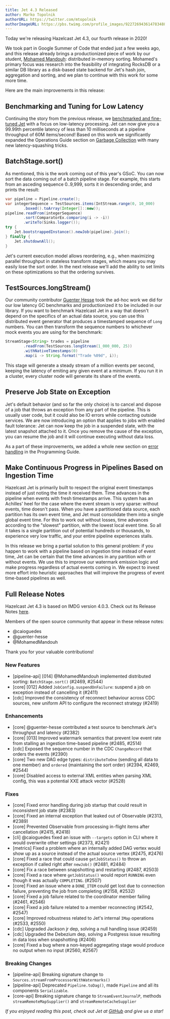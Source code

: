 ```yaml
---
title: Jet 4.3 Released
author: Marko Topolnik
authorURL: https://twitter.com/mtopolnik
authorImageURL: https://pbs.twimg.com/profile_images/922726943614783488/Pb5DDGWF_400x400.jpg
---
```


Today we're releasing Hazelcast Jet 4.3, our fourth release in 2020!

We took part in Google Summer of Code that ended just a few weeks ago,
and this release already brings a productionized piece of work by our
student, [Mohamed Mandouh](https://github.com/MohamedMandouh):
distributed in-memory sorting. Mohamed's primary focus was research into
the feasibility of integrating RocksDB or a similar DB library as a
disk-based state backend for Jet's hash join, aggregation and sorting,
and we plan to continue with this work for some more time.

Here are the main improvements in this release:

## Benchmarking and Tuning for Low Latency

Continuing the story from the previous release, we [benchmarked and
fine-tuned Jet](/blog/2020/08/05/gc-tuning-for-jet) with a focus on
low-latency processing. Jet can now give you a 99.99th percentile
latency of less than 10 milliseconds at a pipeline throughput of 60M
items/second! Based on this work we significantly expanded the
Operations Guide section on [Garbage
Collection](/docs/operations/gc-concerns) with many new
latency-squashing tricks.

## BatchStage.sort()

As mentioned, this is the work coming out of this year's GSoC. You can
now sort the data coming out of a batch pipeline stage. For example,
this starts from an asceding sequence 0..9,999, sorts it in descending
order, and prints the result:

```java
var pipeline = Pipeline.create();
var integerSequence = TestSources.items(IntStream.range(0, 10_000)
        .boxed().toArray(Integer[]::new));
pipeline.readFrom(integerSequence)
        .sort(ComparatorEx.comparing(i -> -i))
        .writeTo(Sinks.logger());
try {
    Jet.bootstrappedInstance().newJob(pipeline).join();
} finally {
    Jet.shutdownAll();
}
```

Jet's current execution model allows reordering, e.g., when maximizing
parallel throughput in stateless transform stages, which means you may
easily lose the sort order. In the next release we'll add the ability to
set limits on these optimizations so that the ordering survives.

## TestSources.longStream()

Our community contributor [Guenter
Hesse](https://github.com/guenter-hesse) took the ad-hoc work we did for
our low latency GC benchmarks and productionized it to be included in
our library. If you want to benchmark Hazelcast Jet in a way that
doesn't depend on the specifics of an actual data source, you can use
this distributed event generator that produces a timestamped sequence of
`Long` numbers. You can then transform the sequence numbers to whichever
mock events you are using for the benchmark:

```java
StreamStage<String> trades = pipeline
        .readFrom(TestSources.longStream(1_000_000, 25))
        .withNativeTimestamps(0)
        .map(i -> String.format("Trade %09d", i));
```

This stage will generate a steady stream of a million events per second,
keeping the latency of emiting any given event at a minimum. If you run
it in a cluster, every cluster node will generate its share of the
events.

## Preserve Job State on Exception

Jet's default behavior (and so far the only choice) is to cancel and
dispose of a job that throws an exception from any part of the pipeline.
This is usually user code, but it could also be IO errors while
contacting outside services. We are now introducing an option that
applies to jobs with enabled fault tolerance: Jet can now keep the job
in a suspended state, with the latest snapshot attached to it. Once you
remove the cause of the exception, you can resume the job and it will
continue executing without data loss.

As a part of these improvements, we added a whole new section on [error
handling](/docs/api/error-handling) in the Programming Guide.

## Make Continuous Progress in Pipelines Based on Ingestion Time

Hazelcast Jet is primarily built to respect the original event
timestamps instead of just noting the time it received them. Time
advances in the pipeline when events with fresh timestamps arrive. This
system has an Achilles' heel for the case where the event stream is very
sparse: without events, time doesn't pass. When you have a partitioned
data source, each partition has its own event time, and Jet must
consolidate them into a single global event time. For this to work out
without losses, time advances according to the "slowest" partition, with
the lowest local event time. So all it takes is a single partition out
of potential hundreds or thousands, to experience very low traffic, and
your entire pipeline experiences stalls.

In this release we bring a partial solution to this general problem:
if you happen to work with a pipeline based on ingestion time instead of
event time, Jet can be certain that the time advances in any partition
with or without events. We use this to improve our watermark emission
logic and make progress regardless of actual events coming in. We expect
to invest more effort into heuristic approaches that will improve the
progress of event time-based pipelines as well.

## Full Release Notes

Hazelcast Jet 4.3 is based on IMDG version 4.0.3. Check out its Release
Notes [here](https://docs.hazelcast.org/docs/rn/index.html#4-0-3).

Members of the open source community that appear in these release notes:

- @caioguedes
- @guenter-hesse
- @MohamedMandouh

Thank you for your valuable contributions!

### New Features

- [pipeline-api] [014] @MohamedMandouh implemented distributed sorting:
  `BatchStage.sort()` (#2469, #2544)
- [core] [012] Added `JobConfig.suspendOnFailure`: suspend a job on
  exception instead of cancelling it (#2411)
- [cdc] Improved the consistency of reconnect behaviour across CDC
  sources, new uniform API to configure the reconnect strategy (#2419)

### Enhancements

- [core] @guenter-hesse contributed a test source to benchmark Jet's
  throughput and latency (#2382)
- [core] [013] Improved watermark semantics that prevent low event rate
  from stalling an ingestion time-based pipeline (#2485, #2514)
- [cdc] Exposed the sequence number in the CDC `ChangeRecord` that
  orders the events (#2390)
- [core] Two new DAG edge types: `distributeToOne` (sending all data to
  one member) and `ordered` (maintaining the sort order) (#2394, #2469,
  #2544)
- [core] Disabled access to external XML entities when parsing XML
  config, this was a potential XXE attack vector (#2528)

### Fixes

- [core] Fixed error handling during job startup that could result in
  inconsistent job state (#2383)
- [core] Fixed an internal exception that leaked out of Observable
  (#2313, #2389)
- [core] Prevented Observable from processing in-flight items after
  cancellation (#2415, #2418)
- [cli] @caioguedes fixed an issue with `--targets` option in CLI where
  it would overwrite other settings (#2373, #2421)
- [metrics] Fixed a problem where an internally added DAG vertex would
  show up as a source instead of the actual source vertex (#2475, #2476)
- [core] Fixed a race that could cause `getJobStatus()` to throw an
  exception if called right after `newJob()` (#2481, #2484)
- [core] Fix a race between snapshotting and restarting (#2487, #2503)
- [core] Fixed a race where `getJobStatus()` would report `RUNNING` even
  though it was actually `COMPLETING`. (#2507)
- [core] Fixed an issue where a `DONE_ITEM` could get lost due to
  connection failure, preventing the job from completing (#2158, #2532)
- [core] Fixed a job failure related to the coordinator member failing
  (#2461, #2546)
- [core] Fixed a job failure related to a member reconnecting (#2542,
  #2547)
- [core] Improved robustness related to Jet's internal `IMap` operations
  (#2533, #2550)
- [cdc] Upgraded Jackson jr dep, solving a null handling issue (#2459)
- [cdc] Upgraded the Debezium dep, solving a Postgress issue resulting
  in data loss when snapshotting (#2406)
- [core] Fixed a bug where a non-keyed aggregating stage would produce
  no output when no input (#2560, #2567)

### Breaking Changes

- [pipeline-api] Breaking signature change to
  `Sources.streamFromProcessorWithWatermarks()`
- [pipeline-api] Deprecated `Pipeline.toDag()`, made `Pipeline` and all
  its components `Serializable`.
- [core-api] Breaking signature change to `StreamEventJournalP`, methods
  `streamRemoteMapSupplier()` and `streamRemoteCacheSupplier`

_If you enjoyed reading this post, check out Jet at
[GitHub](https://github.com/hazelcast/hazelcast-jet) and give us a
star!_
